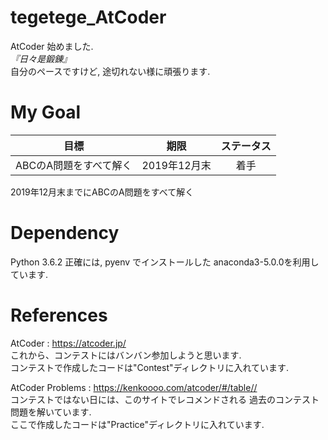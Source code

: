 # tegetege_AtCoder

AtCoder 始めました.  
*『日々是鍛錬』*  
自分のペースですけど, 途切れない様に頑張ります.  

# My Goal

|目標  |期限  |ステータス  |
|---|---|:---:|
|ABCのA問題をすべて解く  |2019年12月末  |着手  |


2019年12月末までにABCのA問題をすべて解く

# Dependency
Python 3.6.2
正確には, pyenv でインストールした anaconda3-5.0.0を利用しています.

# References
AtCoder : https://atcoder.jp/  
これから、コンテストにはバンバン参加しようと思います.  
コンテストで作成したコードは"Contest"ディレクトリに入れています.

AtCoder Problems : https://kenkoooo.com/atcoder/#/table//  
コンテストではない日には、このサイトでレコメンドされる
過去のコンテスト問題を解いています.  
ここで作成したコードは"Practice"ディレクトリに入れています.